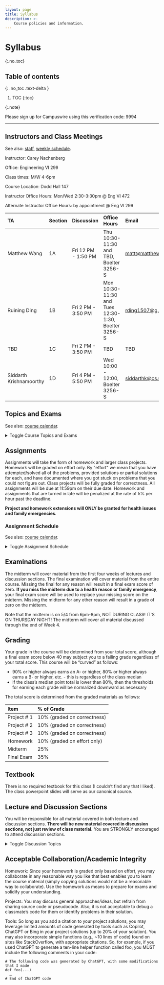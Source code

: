 ```yaml
---
layout: page
title: Syllabus
description: >-
    Course policies and information.
---
```


# Syllabus
{:.no_toc}

<!-- Google Doc version: [Syllabus](https://docs.google.com/document/d/1ZLlCujkQNmtnSxPpQSdaravZsBLojO14CWjaP1sU-wU/edit?usp=sharing). -->

## Table of contents
{: .no_toc .text-delta }

1. TOC
{:toc}

{:.note}

Please sign up for Campuswire using this verification code: 9994

----

## Instructors and Class Meetings

See also: [staff]({{site.baseurl}}/staff/), [weekly schedule]({{site.baseurl}}/schedule/).

Instructor: Carey Nachenberg

Office: Engineering VI 299

Class times: M/W 4-6pm

Course Location: Dodd Hall 147

Instructor Office Hours: Mon/Wed 2:30-3:30pm @ Eng VI 472

Alternate Instructor Office Hours: by appointment @ Eng VI 299


| TA | Section | Discussion | Office Hours | Email |
|:---|:--------|:-----------|:-------------|:------|
| Matthew Wang | 1A | Fri 12 PM - 1:50 PM | Thu 10:30-11:30 and TBD, Boelter 3256-S<br/> | [matt@matthewwang.me](mailto:matt@matthewwang.me) |
| Ruining Ding | 1B | Fri 2 PM - 3:50 PM | Mon 10:30-11:30 and Tues 12:30-1:30, Boelter 3256-S | [rding1507@g.ucla.edu](mailto:rding1507@g.ucla.edu) |
| TBD | 1C | Fri 2 PM - 3:50 PM | TBD | TBD |
| Siddarth Krishnamoorthy | 1D | Fri 4 PM - 5:50 PM | Wed 10:00 - 12:00, Boelter 3256-S | [siddarthk@cs.ucla.edu](mailto:siddarthk@cs.ucla.edu) |


## Topics and Exams

See also: [course calendar]({{site.baseurl}}/calendar/).

<details markdown="0">
<summary markdown="0">Toggle Course Topics and Exams</summary>
<div markdown="1">

**Week 1: 4/3 and 4/5**

- Course Introduction
    - History, course methodology, compilers/interpreters/linkers, intro to functional programming
- Functional Programming, part 1
    - Haskell Intro, Haskell data types, list deep-dive, comprehensions

**Week 2: 4/10 and 4/12**

- Functional Programming, part 2
    - Haskell functions, local bindings, control flow, pattern matching, 1st-class and higher order functions
- Functional Programming, part 3
    - Map/filter/reduce, lambdas/closures, currying, partial application, algebraic data types, immutable data structures

**Week 3: 4/17 and 4/19**

- Python, part 1
    - The Python shell, program execution, functions,types/variables, looping, classes/inheritance, objects and references
- Python, part 2
    - Garbage collection, duck typing exception handling, modules, functional influences, composite types (strings, lists, tuples, dictionaries, sets), parameter passing

**Week 4: 4/24 and 4/26**

- Data palooza, part 1
    - Data: Variables vs values, types, typing strategies (static vs. dynamic)
- Data palooza, part 2
    - Typing strategies, cont. (weak vs. strong), supertypes and subtypes, casting and conversion, scoping strategies (lexical vs. dynamic)

**Week 5: 5/1, 5/3 and 5/4**

- Data palooza, part 3
    - Binding semantics (value, reference, object reference, name/need), memory safety (garbage collection, object destruction/finalization), mutability
- Function palooza, part 1
    - Parameter passing (pass-by-..., variadics, named parameters, etc)
- Midterm exam, 6-8PM

**Week 6: 5/8 and 5/10**

- Function palooza, part 2
    - Returning values and error handling (error objects, optionals, assertions/invariants, exceptions, panics)
- Function palooza, part 3
    - [Guest host: Robert Griesemer, co-inventor of Go]
    - First-class functions (lambdas/closures across languages), polymorphism (subtype, ad hoc, parametric - generics vs. templates)

**Week 7: 5/15 and 5/17** 
- OOP palooza, part 1
    - OOP intro, OOP history, encapsulation, classes (class fields/methods, construction ordering)
- OOP palooza, part 2
    - Classes cont. (this and self, properties, accessors/mutators), inheritance approaches (interface, subclassing)

**Week 8: 5/22 and 5/24** 
- OOP palooza, part 3
    - Inheritance approaches cont. (implementation, prototypal), inheritance topics (construction ordering, method overriding, abstract classes/methods)
- OOP palooza, part 4
    - Inheritance topics cont. (inheritance and typing), subtype polymorphism, dynamic dispatch, design patterns, OOP design patterns (SOLID)

**Week 9: 5/29 and 5/31**
- Memorial day Holiday
- Control palooza, part 1
    - Expression evaluation (associativity, order of evaluation), short circuiting, control statements (conditionals, iteration), iterators (objects, generators, via 1st-class functions)

**Week 10: 6/5 and 6/7**

- Control palooza, part 2
    - Concurrency (multi-threading, event loop), multithreading (fork-join), (events, chaining background operations - callbacks, promises, async/await)
- Logical programming
    - History, language overview, statements (facts, rules, goals), resolution, unification

**Finals Week**

- 6/15 Final exam on Thursday, June 15th, from 8am-11am
</div>
</details>

## Assignments

Assignments will take the form of homework and larger class projects. Homework will be graded on effort only. By "effort" we mean that you have attempted/solved all of the problems, provided solutions or partial solutions for each, and have documented where you got stuck on problems that you could not figure out. Class projects will be fully graded for correctness. All assignments will be due at 11:59pm on their due date. Homework and assignments that are turned in late will be penalized at the rate of 5% per hour past the deadline.

**Project and homework extensions will ONLY be granted for health issues and family emergencies.**

### Assignment Schedule 

See also: [course calendar]({{site.baseurl}}/calendar/).

<details markdown="0">
<summary markdown="0">Toggle Assignment Schedule</summary>
<div markdown="1">

Week 1:

- 4/5 Homework 1 posted 
<!-- (basic Haskell topics, install Haskell and Python 3) -->

Week 2: 

- 4/12 Homework 1 due at 11:59PM
- 4/12 Homework 2 posted 
<!-- (advanced Haskell topics) -->

Week 3:

- 4/18 Project 1 posted (due 5/7)
<!-- (v1 language implementation) -->
- 4/19 Homework 2 due at 11:59PM
- 4/19 Homework 3 posted 
<!-- (Python topics) -->


Week 4:

- 4/26 Homework 3 due at 11:59PM
- 4/26 Homework 4 posted (on pt. 1/2 of data palooza; which is on midterm)
<!-- (typing, casting, scoping, binding strategies) -->

Week 5: 

- 5/3 Homework 4 due at 11:59PM
- 5/3 Homework 5 posted 
<!-- (pass-by, error handling,lambdas/closures, polymorphism) -->
- 5/4 Midterm exam (covers all material discussed through the end of Week 4)
- 5/7 Project 1 due
- 5/7 Project 2 posted (due 5/21)
<!-- (v2 language implementation) -->

Week 6:

- 5/10 Homework 5 due at 11:59PM
- 5/10 Homework 6 posted
<!-- (OOP topics) -->

Week 7: 

- 5/17 Homework 6 due at 11:59PM
- 5/17 Homework 7 posted
<!-- (short circuiting, looping, iterators, concurrency, logic programming) -->
- 5/21 Project 2 due Sunday
- 5/21 Project #3 assigned Sunday (due 6/4)
<!-- (v3 language implementation) -->

Week 8: 

- 5/24 Homework 7 due at 11:59PM
- 5/24 Homework 8 posted

Week 9: 

- 5/31 Homework 8 due at 11:59PM
- 5/31 Homework 9 posted

Week 10: 

- 6/9 Homework 9 due

<!-- Finals week: -->
</div>
</details>

## Examinations

The midterm will cover material from the first four weeks of lectures and discussion sections. The final examination will cover material from the entire course. Missing the final for any reason will result in a final exam score of zero. **If you miss the midterm due to a health reason or family emergency**, your final exam score will be used to replace your missing score on the midterm. Missing the midterm for any other reason will result in a grade of zero on the midterm.

Note that the midterm is on 5/4 from 6pm-8pm, NOT DURING CLASS! IT'S ON THURSDAY NIGHT!
The midterm will cover all material discussed through the end of Week 4.

## Grading

Your grade in the course will be determined from your total score, although a final exam score below 40 may subject you to a failing grade regardless of your total score. This course will be “curved” as follows:

- 90% or higher always earns an A- or higher, 80% or higher always earns a B- or higher, etc. - this is regardless of the class median
- If the class’s median point total is lower than 80%, then the thresholds for earning each grade will be normalized downward as necessary

The total score is determined from the graded materials as follows:


| Item         | % of Grade                  |
|:-------------|:----------------------------|
| Project # 1  | 10% (graded on correctness) |
| Project # 2  | 10% (graded on correctness) |
| Project # 3  | 10% (graded on correctness) |
| Homework     | 10% (graded on effort only) |
| Midterm      | 25%                         |
| Final Exam   | 35%                         |

## Textbook

There is no required textbook for this class (I couldn’t find any that I liked). The class powerpoint slides will serve as our canonical source.

## Lecture and Discussion Sections

You will be responsible for all material covered in both lecture and discussion sections. **There will be new material covered in discussion sections, not just review of class material.** You are STRONGLY encouraged to attend discussion sections.

<details markdown="0">
<summary markdown="0">Toggle Discussion Topics</summary>
<div markdown="1">

Week 1 4/7: syntax vs. semantics, interpreter deep-dive, functional programming topics

Week 2 4/14: immutable data structures, functional programming topics

Week 3 4/21: Python topics, project #1 topics

Week 4 4/28: data/type-related topics, midterm review 

Week 5 5/5: variadic functions, data topics, function topics

Week 6 5/12: function topics

Week 7 5/19: access modifiers, other OOP topics 

Week 8 5/26: multiple inheritance, destruction/finalization recap, OOP topics

Week 9 6/2: TBA

Week 10 6/9: event-loop programming model, concurrency topics, logic programming topics

</div>
</details>

## Acceptable Collaboration/Academic Integrity

Homework: Since your homework is graded only based on effort, you may collaborate in any reasonable way you like that best enables you to learn the course material (simply copying solutions would not be a reasonable way to collaborate). Use the homework as means to prepare for exams and solidify your understanding.

Projects: You may discuss general approaches/ideas, but refrain from sharing source code or pseudocode. Also, it is not acceptable to debug a classmate’s code for them or identify problems in their solution.

Tools: So long as you add a citation to your project solutions, you may leverage limited amounts of code generated by tools such as Copilot, ChatGPT or Bing in your project solutions (up to 20% of your solution). You may also incorporate simple functions (e.g., ~10 lines of code) found on sites like StackOverflow, with appropriate citations. So, for example, if you used ChatGPT to generate a ten-line helper function called foo, you MUST include the following comments in your code:
```
# The following code was generated by ChatGPT, with some modifications that I made
def foo(...)
  …
# End of ChatGPT code
```